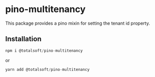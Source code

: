 # pino-multitenancy

This package provides a pino mixin for setting the tenant id property.

## Installation

```javascript
npm i @totalsoft/pino-multitenancy
```

or

```javascript
yarn add @totalsoft/pino-multitenancy
```
